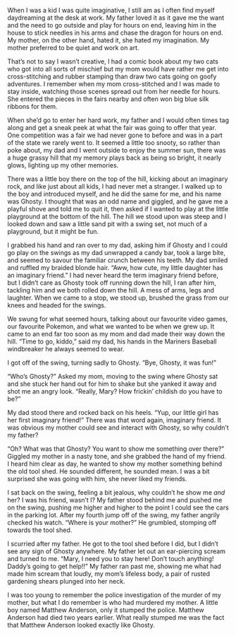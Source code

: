 When I was a kid I was quite imaginative, I still am as I often find myself daydreaming at the desk at work. My father loved it as it gave me the want and the need to go outside and play for hours on end, leaving him in the house to stick needles in his arms and chase the dragon for hours on end. My mother, on the other hand, hated it, she hated my imagination. My mother preferred to be quiet and work on art.



That’s not to say I wasn’t creative, I had a comic book about my two cats who got into all sorts of mischief but my mom would have rather me get into cross-stitching and rubber stamping than draw two cats going on goofy adventures. I remember when my mom cross-stitched and I was made to stay inside, watching those scenes spread out from her needle for hours. She entered the pieces in the fairs nearby and often won big blue silk ribbons for them.



When she’d go to enter her hard work, my father and I would often times tag along and get a sneak peek at what the fair was going to offer that year. One competition was a fair we had never gone to before and was in a part of the state we rarely went to. It seemed a little too snooty, so rather than poke about, my dad and I went outside to enjoy the summer sun, there was a huge grassy hill that my memory plays back as being so bright, it nearly glows, lighting up my other memories.



There was a little boy there on the top of the hill, kicking about an imaginary rock, and like just about all kids, I had never met a stranger. I walked up to the boy and introduced myself, and he did the same for me, and his name was Ghosty. I thought that was an odd name and giggled, and he gave me a playful shove and told me to quit it, then asked if I wanted to play at the little playground at the bottom of the hill. The hill we stood upon was steep and I looked down and saw a little sand pit with a swing set, not much of a playground, but it might be fun.



I grabbed his hand and ran over to my dad, asking him if Ghosty and I could go play on the swings as my dad unwrapped a candy bar, took a large bite, and seemed to savour the familiar crunch between his teeth. My dad smiled and ruffled my braided blonde hair. “Aww, how cute, my little daughter has an imaginary friend.” I had never heard the term imaginary friend before, but I didn’t care as Ghosty took off running down the hill, I ran after him, tackling him and we both rolled down the hill. A mess of arms, legs and laughter. When we came to a stop, we stood up, brushed the grass from our knees and headed for the swings.



We swung for what seemed hours, talking about our favourite video games, our favourite Pokemon, and what we wanted to be when we grew up. It came to an end far too soon as my mom and dad made their way down the hill. “Time to go, kiddo,” said my dad, his hands in the Mariners Baseball windbreaker he always seemed to wear.



I got off of the swing, turning sadly to Ghosty. “Bye, Ghosty, it was fun!”



“Who’s Ghosty?” Asked my mom, moving to the swing where Ghosty sat and she stuck her hand out for him to shake but she yanked it away and shot me an angry look. “Really, Mary? How frickin’ childish do you have to be?”



My dad stood there and rocked back on his heels. “Yup, our little girl has her first imaginary friend!” There was that word again, imaginary friend. It was obvious my mother could see and interact with Ghosty, so why couldn’t my father?



“Oh? What was that Ghosty? You want to show me something over there?” Giggled my mother in a nasty tone, and she grabbed the hand of my friend. I heard him clear as day, he wanted to show my mother something behind the old tool shed. He sounded different, he sounded mean. I was a bit surprised she was going with him, she never liked my friends.



I sat back on the swing, feeling a bit jealous, why couldn’t he show me *and* her? I was his friend, wasn’t I? My father stood behind me and pushed me on the swing, pushing me higher and higher to the point I could see the cars in the parking lot. After my fourth jump off of the swing, my father angrily checked his watch. “Where is your mother?” He grumbled, stomping off towards the tool shed.



I scurried after my father. He got to the tool shed before I did, but I didn’t see any sign of Ghosty anywhere. My father let out an ear-piercing scream and turned to me. “Mary, I need you to stay here! Don’t touch anything! Daddy’s going to get help!!” My father ran past me, showing me what had made him scream that loudly, my mom’s lifeless body, a pair of rusted gardening shears plunged into her neck.



I was too young to remember the police investigation of the murder of my mother, but what I do remember is who had murdered my mother. A little boy named Matthew Anderson, only it stumped the police. Matthew Anderson had died two years earlier. What really stumped me was the fact that Matthew Anderson looked exactly like Ghosty.